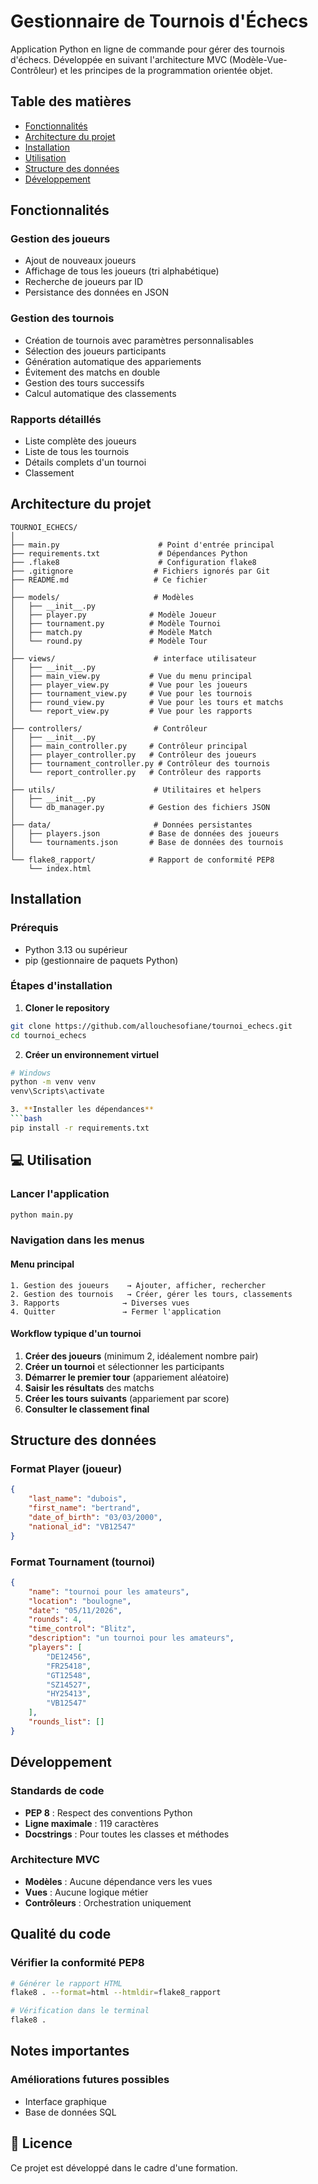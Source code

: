 # Gestionnaire de Tournois d'Échecs 

Application Python en ligne de commande pour gérer des tournois d'échecs. 
Développée en suivant l'architecture MVC (Modèle-Vue-Contrôleur) et les principes de la programmation orientée objet.

##  Table des matières

- [Fonctionnalités](#-fonctionnalités)
- [Architecture du projet](#-architecture-du-projet)
- [Installation](#-installation)
- [Utilisation](#-utilisation)
- [Structure des données](#-structure-des-données)
- [Développement](#-développement)

##  Fonctionnalités

### Gestion des joueurs
-  Ajout de nouveaux joueurs
-  Affichage de tous les joueurs (tri alphabétique)
-  Recherche de joueurs par ID
-  Persistance des données en JSON

### Gestion des tournois
-  Création de tournois avec paramètres personnalisables
-  Sélection des joueurs participants
-  Génération automatique des appariements
-  Évitement des matchs en double
-  Gestion des tours successifs
-  Calcul automatique des classements

### Rapports détaillés
-  Liste complète des joueurs
-  Liste de tous les tournois
-  Détails complets d'un tournoi
-  Classement 

##  Architecture du projet

```
TOURNOI_ECHECS/
│
├── main.py                      # Point d'entrée principal
├── requirements.txt             # Dépendances Python
├── .flake8                      # Configuration flake8
├── .gitignore                  # Fichiers ignorés par Git
├── README.md                   # Ce fichier
│
├── models/                     # Modèles 
│   ├── __init__.py
│   ├── player.py              # Modèle Joueur
│   ├── tournament.py          # Modèle Tournoi
│   ├── match.py               # Modèle Match
│   └── round.py               # Modèle Tour
│
├── views/                      # interface utilisateur
│   ├── __init__.py
│   ├── main_view.py           # Vue du menu principal
│   ├── player_view.py         # Vue pour les joueurs
│   ├── tournament_view.py     # Vue pour les tournois
│   ├── round_view.py          # Vue pour les tours et matchs
│   └── report_view.py         # Vue pour les rapports
│
├── controllers/                # Contrôleur 
│   ├── __init__.py
│   ├── main_controller.py     # Contrôleur principal
│   ├── player_controller.py   # Contrôleur des joueurs
│   ├── tournament_controller.py # Contrôleur des tournois
│   └── report_controller.py   # Contrôleur des rapports
│
├── utils/                      # Utilitaires et helpers
│   ├── __init__.py
│   └── db_manager.py          # Gestion des fichiers JSON
│
├── data/                       # Données persistantes
│   ├── players.json           # Base de données des joueurs
│   └── tournaments.json       # Base de données des tournois
│
└── flake8_rapport/            # Rapport de conformité PEP8
    └── index.html
```

## Installation

### Prérequis
- Python 3.13 ou supérieur
- pip (gestionnaire de paquets Python)

### Étapes d'installation

1. **Cloner le repository**
```bash
git clone https://github.com/allouchesofiane/tournoi_echecs.git
cd tournoi_echecs
```

2. **Créer un environnement virtuel**
```bash
# Windows
python -m venv venv
venv\Scripts\activate

3. **Installer les dépendances**
```bash
pip install -r requirements.txt
```

## 💻 Utilisation

### Lancer l'application
```bash
python main.py
```

### Navigation dans les menus

#### Menu principal
```
1. Gestion des joueurs    → Ajouter, afficher, rechercher
2. Gestion des tournois   → Créer, gérer les tours, classements
3. Rapports              → Diverses vues
4. Quitter               → Fermer l'application
```

#### Workflow typique d'un tournoi

1. **Créer des joueurs** (minimum 2, idéalement nombre pair)
2. **Créer un tournoi** et sélectionner les participants
3. **Démarrer le premier tour** (appariement aléatoire)
4. **Saisir les résultats** des matchs
5. **Créer les tours suivants** (appariement par score)
6. **Consulter le classement final**

##  Structure des données

### Format Player (joueur)
```json
{
    "last_name": "dubois",
    "first_name": "bertrand",
    "date_of_birth": "03/03/2000",
    "national_id": "VB12547"
}
```

### Format Tournament (tournoi)
```json
{
    "name": "tournoi pour les amateurs",
    "location": "boulogne",
    "date": "05/11/2026",
    "rounds": 4,
    "time_control": "Blitz",
    "description": "un tournoi pour les amateurs",
    "players": [
        "DE12456",
        "FR25418",
        "GT12548",
        "SZ14527",
        "HY25413",
        "VB12547"
    ],
    "rounds_list": []
}
```

## Développement

### Standards de code
- **PEP 8** : Respect des conventions Python
- **Ligne maximale** : 119 caractères
- **Docstrings** : Pour toutes les classes et méthodes

### Architecture MVC
- **Modèles** : Aucune dépendance vers les vues
- **Vues** : Aucune logique métier
- **Contrôleurs** : Orchestration uniquement

## Qualité du code 

### Vérifier la conformité PEP8
```bash
# Générer le rapport HTML
flake8 . --format=html --htmldir=flake8_rapport

# Vérification dans le terminal
flake8 .
```

## Notes importantes

### Améliorations futures possibles
- Interface graphique 
- Base de données SQL

## 📄 Licence

Ce projet est développé dans le cadre d'une formation.
